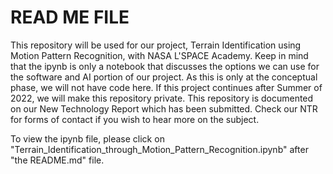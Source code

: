 # READ ME FILE

This repository will be used for our project, Terrain Identification using Motion Pattern Recognition, with NASA L'SPACE Academy. Keep in mind that the ipynb is only a notebook that discusses the options we can use for the software and AI portion of our project. As this is only at the conceptual phase, we will not have code here. If this project continues after Summer of 2022, we will make this repository private. This repository is documented on our New Technology Report which has been submitted. Check our NTR for forms of contact if you wish to hear more on the subject.


To view the ipynb file, please click on "Terrain_Identification_through_Motion_Pattern_Recognition.ipynb" after "the README.md" file.
